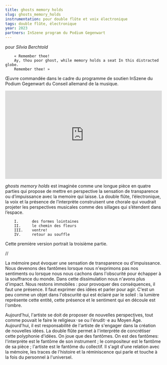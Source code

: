 ```yaml
---
title: ghosts memory holds
slug: ghosts_memory_holds
instrumentation: pour double flûte et voix électronique
tags: double flûte, électronique
year: 2023
partners: InSzene program du Podium Gegenwart
---
```

pour _Silvia Berchtold_

        « Remember thee!
        Ay, thou poor ghost, while memory holds a seat In this distracted globe.
        Remember thee! »

Œuvre commandée dans le cadre du programme de soutien InSzene du Podium Gegenwart du Conseil allemand de la musique.

<div style="padding:56.25% 0 0 0;position:relative;"><iframe src="https://player.vimeo.com/video/877194558?h=f145a583e1" style="position:absolute;top:0;left:0;width:100%;height:100%;" frameborder="0" allow="autoplay; fullscreen; picture-in-picture" allowfullscreen></iframe></div><script src="https://player.vimeo.com/api/player.js"></script>

_ghosts memory holds_ est imaginée comme une longue pièce en quatre parties qui propose de mettre en perspective la sensation de transparence ou d’impuissance avec la memoire qui laisse. La double flûte, l’électronique, la voix et la présence de l’interprète construisent une chorale qui voudrait projeter les perspectives musicales comme des sillages qui s’étendent dans l’espace.

        I.      des formes lointaines
        II.     le chemin des fleurs
        III.    ventre!
        IV.     retour au souffle

Cette première version portrait la troisième partie.

//

La mémoire peut évoquer une sensation de transparence ou d'impuissance. Nous devenons des fantômes lorsque nous n'exprimons pas nos sentiments ou lorsque nous nous cachons dans l'obscurité pour échapper à la souffrance du monde.
Dans cette dissimulation nous n'avons plus d'impact. Nous restons immobiles : pour provoquer des conséquences, il faut une présence. Il faut exprimer des idées et parler pour agir.
C'est un peu comme un objet dans l'obscurité qui est éclairé par le soleil : la lumière représente cette entité, cette présence et le sentiment qui en découle est l'ombre.

Aujourd'hui, l'artiste se doit de proposer de nouvelles perspectives, tout comme pouvait le faire le religieux᛫se ou l'érudit᛫e au Moyen Âge. Aujourd'hui, il est responsabilité de l'artiste de s'engager dans la création de nouvelles idées.
La double flûte permet à l'interprète de concrétiser cette polyphonie d'idées.
On joue que des fantômes. On est des fantômes: l'interprète est le fantôme de son instrument ; le compositeur est le fantôme de sa pièce ; l'artiste est le fantôme du collectif.
Il s'agit d'une relation avec la mémoire, les traces de l'histoire et la réminiscence qui parle et touche à la fois du personnel à l'universel.